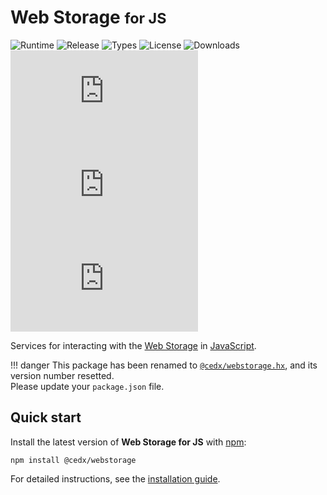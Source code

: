 # Web Storage <small>for JS</small>
![Runtime](https://badgen.net/npm/node/@cedx/webstorage) ![Release](https://badgen.net/npm/v/@cedx/webstorage) ![Types](https://badgen.net/npm/types/@cedx/webstorage) ![License](https://badgen.net/npm/license/@cedx/webstorage) ![Downloads](https://badgen.net/npm/dt/@cedx/webstorage) ![Dependencies](https://badgen.net/david/dep/cedx/webstorage.js) ![Coverage](https://badgen.net/coveralls/c/github/cedx/webstorage.js) ![Build](https://badgen.net/github/checks/cedx/webstorage.js)

Services for interacting with the [Web Storage](https://developer.mozilla.org/en-US/docs/Web/API/Storage) in [JavaScript](https://developer.mozilla.org/en-US/docs/Web/JavaScript).

!!! danger
	This package has been renamed to [`@cedx/webstorage.hx`](https://docs.belin.io/webstorage.hx),
	and its version number resetted.  
	Please update your `package.json` file.

## Quick start
Install the latest version of **Web Storage for JS** with [npm](https://www.npmjs.com):

```shell
npm install @cedx/webstorage
```

For detailed instructions, see the [installation guide](installation.md).
